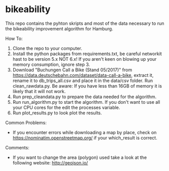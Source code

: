 # bikeability
This repo contains the pyhton skripts and most of the data necessary to run the bikeability improvement algorithm for Hamburg.

How To:
1. Clone the repo to your computer.
2. Install the python packages from requirements.txt, be careful networkit hast to be version 5.x NOT 6.x!
If you aren't keen on blowing up your memory consumption, ignore step 3.
3. Download "Buchungen Call a Bike (Stand 05/2017)" from https://data.deutschebahn.com/dataset/data-call-a-bike, extract it, rename it to db_trips_all.csv and place it in the data/csv folder. Run clean_rawdata.py. Be aware: If you have less than 16GB of memory it is likely that it will not work.
4. Run prep_cleandata.py to prepare the data needed for the algorithm.
5. Run run_algorithm.py to start the algorithm. If you don't want to use all your CPU cores for the edit the processes variable.
6. Run plot_results.py to look plot the results.

Common Problems:
- If you encounter errors while downloading a map by place, check on https://nominatim.openstreetmap.org/ if your which_result is correct.

Comments:
- If you want to change the area (polygon) used take a look at the following
website: http://geojson.io/
